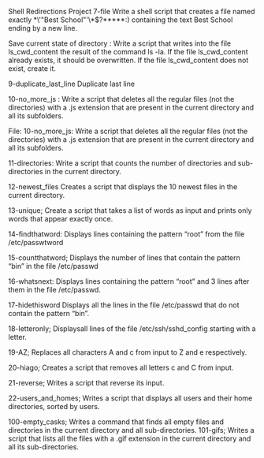 Shell Redirections Project
7-file Write a shell script that creates a file named exactly \*\\'"Best School"\'\\*$\?\*\*\*\*\*:) containing the text Best School ending by a new line.

Save current state of directory : Write a script that writes into the file ls_cwd_content the result of the command ls -la. If the file ls_cwd_content already exists, it should be overwritten. If the file ls_cwd_content does not exist, create it.

9-duplicate_last_line  Duplicate last line

10-no_more_js : Write a script that deletes all the regular files (not the directories) with a .js extension that are present in the current directory and all its subfolders.

File: 10-no_more_js: Write a script that deletes all the regular files (not the directories) with a .js extension that are present in the current directory and all its subfolders.

11-directories: Write a script that counts the number of directories and sub-directories in the current directory.

12-newest_files Creates a script that displays the 10 newest files in the current directory.

13-unique; Create a script that takes a list of words as input and prints only words that appear exactly once.

14-findthatword: Displays lines containing the pattern “root” from the file /etc/passwtword

15-countthatword; Displays the number of lines that contain the pattern “bin” in the file /etc/passwd

16-whatsnext: Displays  lines containing the pattern “root” and 3 lines after them in the file /etc/passwd.

17-hidethisword Displays all the lines in the file /etc/passwd that do not contain the pattern “bin”.

18-letteronly; Displaysall lines of the file /etc/ssh/sshd_config starting with a letter.

19-AZ; Replaces all characters A and c from input to Z and e respectively.

20-hiago; Creates  a script that removes all letters c and C from input.

21-reverse; Writes a script that reverse its input.

22-users_and_homes; Writes a script that displays all users and their home directories, sorted by users.

100-empty_casks; Writes  a command that finds all empty files and directories in the current directory and all sub-directories.
101-gifs; Writes a script that lists all the files with a .gif extension in the current directory and all its sub-directories.
